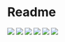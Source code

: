 # Readme
<p id="img_cont">
	<img src="/screenshot/1.JPG">
	<img src="/screenshot/2.JPG">
	<img src="/screenshot/3.JPG">
	<img src="/screenshot/4.JPG">
	<img src="/screenshot/5.JPG">
	<img src="/screenshot/7.JPG">
</p>

